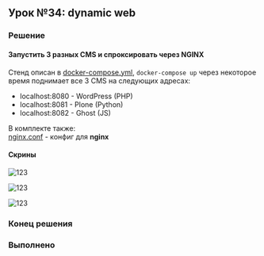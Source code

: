 ## Урок №34: dynamic web
### Решение
#### Запустить 3 разных CMS и спроксировать через NGINX
Стенд описан в [docker-compose.yml](docker-compose.yml), `docker-compose up` через некоторое время поднимает все 3 CMS на следующих адресах:
- localhost:8080 - WordPress (PHP)
- localhost:8081 - Plone (Python)
- localhost:8082 - Ghost (JS)

В комплекте также:   
[nginx.conf](nginx.conf) - конфиг для **nginx**   

#### Скрины
![123](https://i.imgur.com/XBLA8td.png)

![123](https://i.imgur.com/JzKmrED.png)

![123](https://i.imgur.com/hHb10pp.png)
### Конец решения
### Выполненo